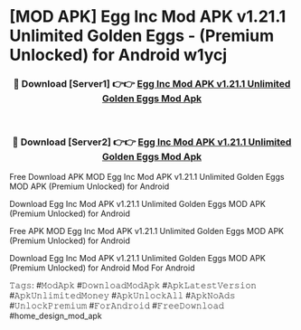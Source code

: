 # [MOD APK] Egg Inc Mod APK v1.21.1 Unlimited Golden Eggs - (Premium Unlocked) for Android w1ycj



<div align="center">
<h3>🔴 Download [Server1] 👉👉 <a href="https://momento.my/?title=Egg_Inc_Mod_APK_v1.21.1_Unlimited_Golden_Eggs">Egg Inc Mod APK v1.21.1 Unlimited Golden Eggs Mod Apk</a></h3><br>

<h3>🔴 Download [Server2] 👉👉 <a href="https://momento.my/?title=Egg_Inc_Mod_APK_v1.21.1_Unlimited_Golden_Eggs">Egg Inc Mod APK v1.21.1 Unlimited Golden Eggs Mod Apk</a></h3>
</div>



Free Download APK MOD Egg Inc Mod APK v1.21.1 Unlimited Golden Eggs MOD APK (Premium Unlocked) for Android

Download Egg Inc Mod APK v1.21.1 Unlimited Golden Eggs MOD APK (Premium Unlocked) for Android

Free APK MOD Egg Inc Mod APK v1.21.1 Unlimited Golden Eggs MOD APK (Premium Unlocked) for Android

Download Egg Inc Mod APK v1.21.1 Unlimited Golden Eggs MOD APK (Premium Unlocked) for Android Mod For Android

𝚃𝚊𝚐𝚜: #𝙼𝚘𝚍𝙰𝚙𝚔 #𝙳𝚘𝚠𝚗𝚕𝚘𝚊𝚍𝙼𝚘𝚍𝙰𝚙𝚔 #𝙰𝚙𝚔𝙻𝚊𝚝𝚎𝚜𝚝𝚅𝚎𝚛𝚜𝚒𝚘𝚗 #𝙰𝚙𝚔𝚄𝚗𝚕𝚒𝚖𝚒𝚝𝚎𝚍𝙼𝚘𝚗𝚎𝚢 #𝙰𝚙𝚔𝚄𝚗𝚕𝚘𝚌𝚔𝙰𝚕𝚕 #𝙰𝚙𝚔𝙽𝚘𝙰𝚍𝚜 #𝚄𝚗𝚕𝚘𝚌𝚔𝙿𝚛𝚎𝚖𝚒𝚞𝚖 #𝙵𝚘𝚛𝙰𝚗𝚍𝚛𝚘𝚒𝚍 #𝙵𝚛𝚎𝚎𝙳𝚘𝚠𝚗𝚕𝚘𝚊𝚍 #home_design_mod_apk
